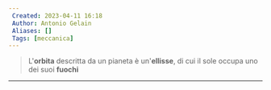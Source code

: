```yaml
---
 Created: 2023-04-11 16:18
 Author: Antonio Gelain
 Aliases: []
 Tags: [meccanica]
---
```


> L'**orbita** descritta da un pianeta è un'**ellisse**, di cui il sole occupa uno dei suoi **fuochi**

---

